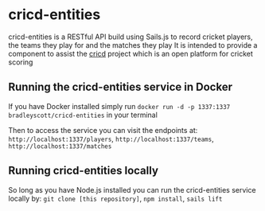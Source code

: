 # cricd-entities
cricd-entities is a RESTful API build using Sails.js to record cricket players, the teams they play for and the matches they play
It is intended to provide a component to assist the [cricd](https://github.com/ryankscott/cricd) project which is an open platform for cricket scoring

## Running the cricd-entities service in Docker
If you have Docker installed simply run `docker run -d -p 1337:1337 bradleyscott/cricd-entities` in your terminal

Then to access the service you can visit the endpoints at:
`http://localhost:1337/players`,
`http://localhost:1337/teams`,
`http://localhost:1337/matches`

## Running cricd-entities locally
So long as you have Node.js installed you can run the cricd-entities service locally by:
`git clone [this repository]`,
`npm install`,
`sails lift`


